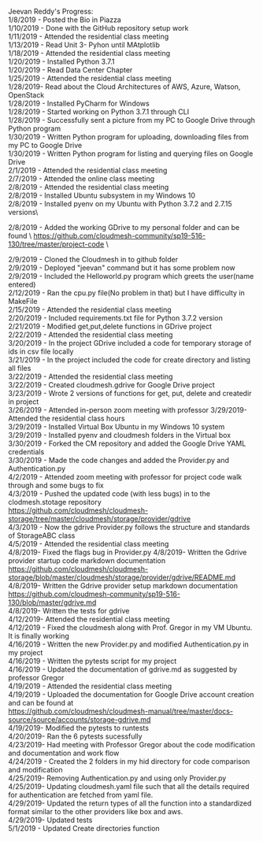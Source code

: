 Jeevan Reddy's Progress: \
1/8/2019 - Posted the Bio in Piazza\
1/10/2019 - Done with the GitHub repository setup work \
1/11/2019 - Attended the residential class meeting \
1/13/2019 - Read Unit 3- Pyhon until MAtplotlib \
1/18/2019 - Attended the residential class meeting \
1/20/2019 - Installed Python 3.7.1 \
1/20/2019 - Read Data Center Chapter \
1/25/2019 - Attended the residential class meeting \
1/28/2019- Read about the Cloud Architectures of AWS, Azure, Watson, OpenStack \
1/28/2019 - Installed PyCharm for Windows \
1/28/2019 - Started working on Python 3.7.1 through CLI \
1/28/2019 - Successfully sent a picture from my PC to Google Drive through Python program \
1/30/2019 - Written Python program for uploading, downloading files from my PC to Google Drive \
1/30/2019 - Written Python program for listing and querying files on Google Drive \
2/1/2019 - Attended the residential class meeting \
2/7/2019 - Attended the online class meeting \
2/8/2019 - Attended the residential class meeting \
2/8/2019 - Installed Ubuntu subsystem in my Windows 10 \
2/8/2019 - Installed pyenv on my Ubuntu with Python 3.7.2 and 2.7.15 versions\

2/8/2019 - Added the working GDrive to my personal folder and can be found \ 
           https://github.com/cloudmesh-community/sp19-516-130/tree/master/project-code  \
           
2/9/2019 - Cloned the Cloudmesh in to github folder \
2/9/2019 - Deployed "jeevan" command but it has some problem now\
2/9/2019 - Included the Helloworld.py program which greets the user(name entered) \
2/12/2019 - Ran the cpu.py file(No problem in that) but I have difficulty in MakeFile \
2/15/2019 - Attended the residential class meeting \
2/20/2019 - Included requirements.txt file for Python 3.7.2 version \
2/21/2019 - Modified get,put,delete functions in GDrive project \
2/22/2019 - Attended the residential class meeting \
3/20/2019 - In the project GDrive included a code for temporary storage of ids in csv file locally \
3/21/2019 - In the project included the code for create directory and listing all files \
3/22/2019 - Attended the residential class meeting \
3/22/2019 - Created  cloudmesh.gdrive for Google Drive project \
3/23/2019 - Wrote 2 versions of functions for get, put, delete and createdir in project \
3/26/2019 - Attended in-person zoom meeting with professor 
3/29/2019- Attended the residential class hours \
3/29/2019 - Installed Virtual Box Ubuntu in my Windows 10 system \
3/29/2019 - Installed pyenv and cloudmesh folders in the Virtual box \
3/30/2019 - Forked the CM repository and added the Google Drive YAML credentials \
3/30/2019 - Made the code changes and added the Provider.py and Authentication.py \
4/2/2019 - Attended zoom meeting with professor for project code walk through and some bugs to fix \
4/3/2019 - Pushed the updated code (with less bugs) in to the clodmesh.stotage repository \
           https://github.com/cloudmesh/cloudmesh-storage/tree/master/cloudmesh/storage/provider/gdrive  \
4/3/2019 - Now the gdrive Provider.py follows the structure and standards of StorageABC class \
4/5/2019 - Attended the residential class meeting \
4/8/2019- Fixed the flags bug in Provider.py
4/8/2019- Written the Gdrive provider startup code markdown documentation \
           https://github.com/cloudmesh/cloudmesh-storage/blob/master/cloudmesh/storage/provider/gdrive/README.md \
4/8/2019- Written the Gdrive provider setup markdown documentation \
           https://github.com/cloudmesh-community/sp19-516-130/blob/master/gdrive.md \
4/8/2019- Written the tests for gdrive \
4/12/2019- Attended the residential class meeting \
4/12/2019 - Fixed the cloudmesh along with Prof. Gregor in my VM Ubuntu. It is finally working \
4/16/2019 - Written the new Provider.py and modified Authentication.py in my project \
4/16/2019 - Written the pytests script for my project \
4/16/2019 - Updated the documentation of gdrive.md as suggested by professor Gregor \
4/19/2019 - Attended the residential class meeting \
4/19/2019 - Uploaded the documentation for Google Drive account creation and can be found at \
           https://github.com/cloudmesh/cloudmesh-manual/tree/master/docs-source/source/accounts/storage-gdrive.md \
4/19/2019- Modified the pytests to runtests\
4/20/2019- Ran the 6 pytests sucessfully \
4/23/2019- Had meeting with Professor Gregor about the code modification and documentation and work flow \
4/24/2019 - Created the 2 folders in my hid directory for code comparison and modification \
4/25/2019- Removing Authentication.py and using only Provider.py \
4/25/2019- Updating cloudmesh.yaml file such that all the details required for authentication are fetched from yaml file. \
4/29/2019- Updated the return types of all the function into a standardized format similar to the other providers like box and aws. \
4/29/2019- Updated tests \
5/1/2019 - Updated Create directories function 




           

